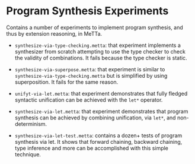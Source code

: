 # Program Synthesis Experiments

Contains a number of experiments to implement program synthesis, and
thus by extension reasoning, in MeTTa.

- `synthesize-via-type-checking.metta`: that experiment implements a
  synthesizer from scratch attempting to use the type checker to check
  the validity of combinations.  It fails because the type checker is
  static.

- `synthesize-via-superpose.metta`: that experiment is similar to
  `synthesize-via-type-checking.metta` but is simplified by using
  superposition.  It fails for the same reason.

- `unifyt-via-let.metta`: that experiment demonstrates that fully
  fledged syntactic unification can be achieved with the `let*`
  operator.

- `synthesize-via-let.metta`: that experiment demonstrates that program
  synthesis can be achieved by combining unification, via `let*`, and
  non-determinism.

- `synthesize-via-let-test.metta`: contains a dozen+ tests of program
  synthesis via let.  It shows that forward chaining, backward
  chaining, type inference and more can be accomplished with this
  simple technique.
